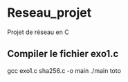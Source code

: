 # Reseau_projet
Projet de réseau en C 

## Compiler le fichier exo1.c
gcc exo1.c sha256.c -o main
./main toto
